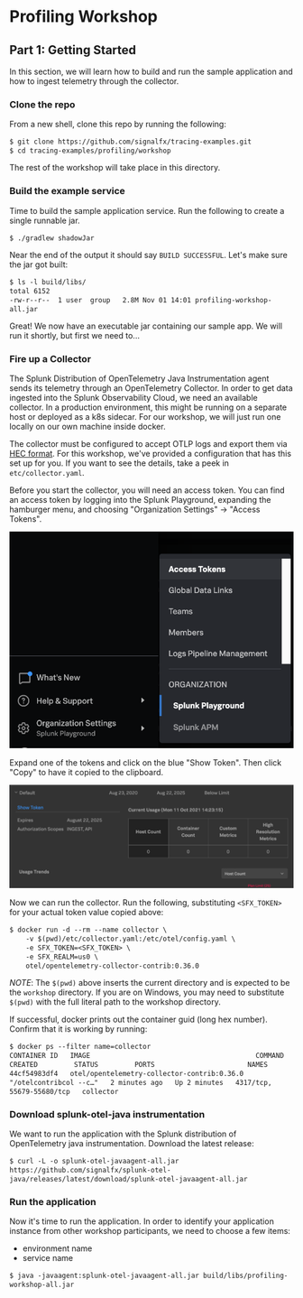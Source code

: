 # Profiling Workshop

## Part 1: Getting Started

In this section, we will learn how to build and run the
sample application and how to ingest telemetry through the collector.

### Clone the repo

From a new shell, clone this repo by running the following:

```
$ git clone https://github.com/signalfx/tracing-examples.git
$ cd tracing-examples/profiling/workshop
```
The rest of the workshop will take place in this directory.

### Build the example service

Time to build the sample application service. Run the following to create
a single runnable jar.

```
$ ./gradlew shadowJar
```

Near the end of the output it should say `BUILD SUCCESSFUL`. Let's make sure the jar
got built:

```
$ ls -l build/libs/
total 6152
-rw-r--r--  1 user  group   2.8M Nov 01 14:01 profiling-workshop-all.jar
```


Great! We now have an executable jar containing our sample app. We will run it shortly,
but first we need to...

### Fire up a Collector

The Splunk Distribution of OpenTelemetry Java Instrumentation agent sends its telemetry
through an OpenTelemetry Collector. In order to get data ingested into the Splunk 
Observability Cloud, we need an available collector. In a production environment,
this might be running on a separate host or deployed as a k8s sidecar. For our workshop,
we will just run one locally on our own machine inside docker.

The collector must be configured to accept OTLP logs and export them via [HEC format](https://github.com/open-telemetry/opentelemetry-collector-contrib/tree/main/exporter/splunkhecexporter).
For this workshop, we've provided a configuration that has this set up for you. 
If you want to see the details, take a peek in `etc/collector.yaml`.

Before you start the collector, you will need an access token.
You can find an access token by logging into the Splunk Playground, 
expanding the hamburger menu, and choosing "Organization Settings" -> "Access Tokens".

![access tokens](../images/access_tokens.png)

Expand one of the tokens and click on the blue "Show Token". Then click "Copy" to have it copied
to the clipboard.

![access tokens](../images/access_tokens2.png)

Now we can run the collector. Run the following, substituting `<SFX_TOKEN>` for your 
actual token value copied above:

```
$ docker run -d --rm --name collector \
    -v $(pwd)/etc/collector.yaml:/etc/otel/config.yaml \
    -e SFX_TOKEN=<SFX_TOKEN> \
    -e SFX_REALM=us0 \
    otel/opentelemetry-collector-contrib:0.36.0 
```

_NOTE_: The `$(pwd)` above inserts the current directory and is expected to be the
`workshop` directory. If you are on Windows, you may need to substitute `$(pwd)` with
the full literal path to the workshop directory.

If successful, docker prints out the container guid (long hex number). Confirm that it is working 
by running:
```
$ docker ps --filter name=collector
CONTAINER ID   IMAGE                                         COMMAND                  CREATED         STATUS         PORTS                       NAMES
44cf54983df4   otel/opentelemetry-collector-contrib:0.36.0   "/otelcontribcol --c…"   2 minutes ago   Up 2 minutes   4317/tcp, 55679-55680/tcp   collector
```

### Download splunk-otel-java instrumentation

We want to run the application with the Splunk distribution of OpenTelemetry java instrumentation.
Download the latest release:

```
$ curl -L -o splunk-otel-javaagent-all.jar https://github.com/signalfx/splunk-otel-java/releases/latest/download/splunk-otel-javaagent-all.jar
```

### Run the application

Now it's time to run the application. In order to identify your application instance from 
other workshop participants, we need to choose a few items:
* environment name
* service name

```
$ java -javaagent:splunk-otel-javaagent-all.jar build/libs/profiling-workshop-all.jar
```